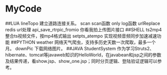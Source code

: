 # MyCode

##LUA
lineTopo  建立道路连接关系。
scan      scan函数
only      log函数
urlReplace  redis url处理
api_save_rtrpic_fromio  你看我拍上传图片接口
##SHELL
ts2mp4    整合ts视频文件，按mp4格式输出
setpts_atempo   实现视频音频同步加速减速功能
##PYTHON
weather   网络天气爬虫，支持多历史天数一次爬取，最多一个月。
downPic   下载网络图片。
##JAVA
StudentSystem 作为学习Struts2、hibernate、tomcat等javaweb知识的HelloWorld，在javabean和jsp之间的参数及结果传递，看show.jsp、show_one.jsp；同时分页逻辑、登陆验证逻辑可以参考。
